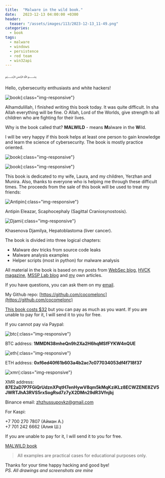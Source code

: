 ```yaml
---
title:  "Malware in the wild book."
date:   2023-12-13 04:00:00 +0300
header:
  teaser: "/assets/images/113/2023-12-13_11-49.png"
categories:
  - book
tags:
  - malware
  - windows
  - persistence
  - red team
  - win32api
---
```


﷽

Hello, cybersecurity enthusiasts and white hackers!

![book](/assets/images/113/2023-12-13_11-49.png){:class="img-responsive"}    

Alhamdulillah, I finished writing this book today. It was quite difficult. In sha Allah everything will be fine. O Allah, Lord of the Worlds, give strength to all children who are fighting for their lives.        

Why is the book called that? **MALWILD** - means **M**alware in the **W**ild.    

I will be very happy if this book helps at least one person to gain knowledge and learn the science of cybersecurity. The book is mostly practice oriented.     

![book](/assets/images/113/MALWILD-1.png){:class="img-responsive"}    

![book](/assets/images/113/MALWILD-2.png){:class="img-responsive"}    

This book is dedicated to my wife, Laura, and my children, Yerzhan and Munira. Also, thanks to everyone who is helping me through these difficult times. The proceeds from the sale of this book will be used to treat my friends:    

![Antipin](/assets/images/113/antipin.jpg){:class="img-responsive"}    

Antipin Eleazar, Scaphocephaly (Sagittal Craniosynostosis).    

![Djami](/assets/images/113/djamila.jpg){:class="img-responsive"}    

Khasenova Djamilya, Hepatoblastoma (liver cancer).

The book is divided into three logical chapters:
- Malware dev tricks from source code leaks    
- Malware analysis examples    
- Helper scripts (most in python) for malware analysis    

All material in the book is based on my posts from
[WebSec blog](https://wsec-dev.websec.nl/blog), [HVCK magazine](https://hvck-magazine.github.io/), [MSSP Lab blog](https://mssplab.github.io/) and [my](https://cocomelonc.github.io/) own articles.    

If you have questions, you can ask them on my [email](mailto:cocomelonkz@gmail.com).    

My Github repo: [https://github.com/cocomelonc](https://github.com/cocomelonc)    

[This book costs $32](https://paypal.me/cocomelonc/32) but you can pay as much as you want. If you are unable to pay for it, I will send it to you for free.   

If you cannot pay via Paypal:     

![btc](/assets/images/62/photo_2022-07-17_17-37-46.jpg){:class="img-responsive"}    

BTC address: **1MMDN38mheQn9h2Xa2H6hqMSfFYKW4nQUE**    

![eth](/assets/images/62/photo_2022-07-17_19-26-13.jpg){:class="img-responsive"}

ETH address: **0xf6ed40f61b603a4b2ac7c077034053df4f718f37**    

![xmr](/assets/images/62/photo_2022-07-17_20-28-09.jpg){:class="img-responsive"}

XMR address:    
**87E2aD7P7FGiQrUdznXPqtH7enHywV8qm5kMqKziKLz8ECWZENE8ZV5JWRTJhA3RVS5rxSogRsd7z7yX2DMn29dR3Vfnjbj**    

Binance email: [zhzhussupovkz@gmail.com](mailto:zhzhussupovkz@gmail.com)    

For Kaspi:    

+7 700 270 7807 (Айман А.)    
+7 701 242 6662 (Алия Ш.)    


If you are unable to pay for it, I will send it to you for free.    

[MALWILD book](/assets/images/malwild.pdf)    

> All examples are practical cases for educational purposes only.         

Thanks for your time happy hacking and good bye!   
*PS. All drawings and screenshots are mine*
